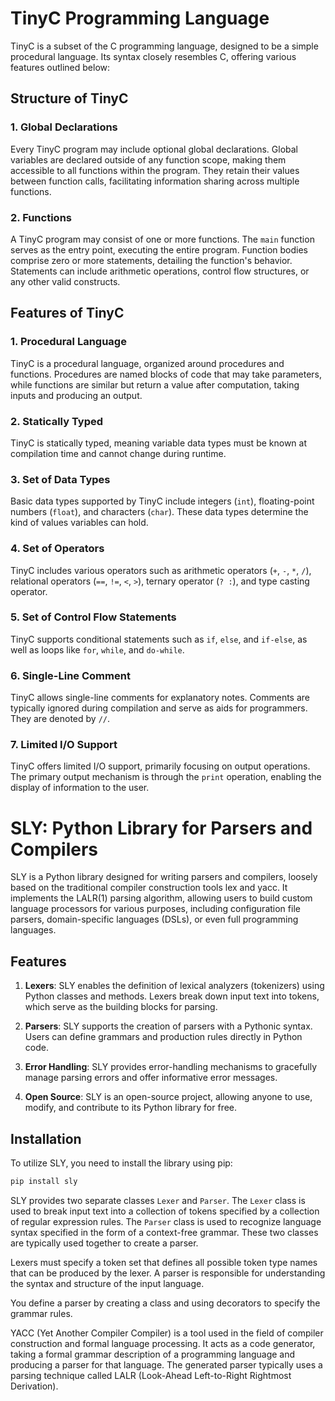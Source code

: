 # TinyC Programming Language

TinyC is a subset of the C programming language, designed to be a simple procedural language. Its syntax closely resembles C, offering various features outlined below:

## Structure of TinyC

### 1. Global Declarations

Every TinyC program may include optional global declarations. Global variables are declared outside of any function scope, making them accessible to all functions within the program. They retain their values between function calls, facilitating information sharing across multiple functions.

### 2. Functions

A TinyC program may consist of one or more functions. The `main` function serves as the entry point, executing the entire program. Function bodies comprise zero or more statements, detailing the function's behavior. Statements can include arithmetic operations, control flow structures, or any other valid constructs.

## Features of TinyC

### 1. Procedural Language

TinyC is a procedural language, organized around procedures and functions. Procedures are named blocks of code that may take parameters, while functions are similar but return a value after computation, taking inputs and producing an output.

### 2. Statically Typed

TinyC is statically typed, meaning variable data types must be known at compilation time and cannot change during runtime.

### 3. Set of Data Types

Basic data types supported by TinyC include integers (`int`), floating-point numbers (`float`), and characters (`char`). These data types determine the kind of values variables can hold.

### 4. Set of Operators

TinyC includes various operators such as arithmetic operators (`+`, `-`, `*`, `/`), relational operators (`==`, `!=`, `<`, `>`), ternary operator (`? :`), and type casting operator.

### 5. Set of Control Flow Statements

TinyC supports conditional statements such as `if`, `else`, and `if-else`, as well as loops like `for`, `while`, and `do-while`.

### 6. Single-Line Comment

TinyC allows single-line comments for explanatory notes. Comments are typically ignored during compilation and serve as aids for programmers. They are denoted by `//`.

### 7. Limited I/O Support

TinyC offers limited I/O support, primarily focusing on output operations. The primary output mechanism is through the `print` operation, enabling the display of information to the user.

# SLY: Python Library for Parsers and Compilers

SLY is a Python library designed for writing parsers and compilers, loosely based on the traditional compiler construction tools lex and yacc. It implements the LALR(1) parsing algorithm, allowing users to build custom language processors for various purposes, including configuration file parsers, domain-specific languages (DSLs), or even full programming languages.

## Features

1. **Lexers**: SLY enables the definition of lexical analyzers (tokenizers) using Python classes and methods. Lexers break down input text into tokens, which serve as the building blocks for parsing.

2. **Parsers**: SLY supports the creation of parsers with a Pythonic syntax. Users can define grammars and production rules directly in Python code.

3. **Error Handling**: SLY provides error-handling mechanisms to gracefully manage parsing errors and offer informative error messages.

4. **Open Source**: SLY is an open-source project, allowing anyone to use, modify, and contribute to its Python library for free.

## Installation

To utilize SLY, you need to install the library using pip:

```bash
pip install sly
```
SLY provides two separate classes `Lexer` and `Parser`. The `Lexer` class is used to break input text into a collection of tokens specified by a collection of regular expression rules. The `Parser` class is used to recognize language syntax specified in the form of a context-free grammar. These two classes are typically used together to create a parser.

Lexers must specify a token set that defines all possible token type names that can be produced by the lexer. A parser is responsible for understanding the syntax and structure of the input language.

You define a parser by creating a class and using decorators to specify the grammar rules.

YACC (Yet Another Compiler Compiler) is a tool used in the field of compiler construction and formal language processing. It acts as a code generator, taking a formal grammar description of a programming language and producing a parser for that language. The generated parser typically uses a parsing technique called LALR (Look-Ahead Left-to-Right Rightmost Derivation).
